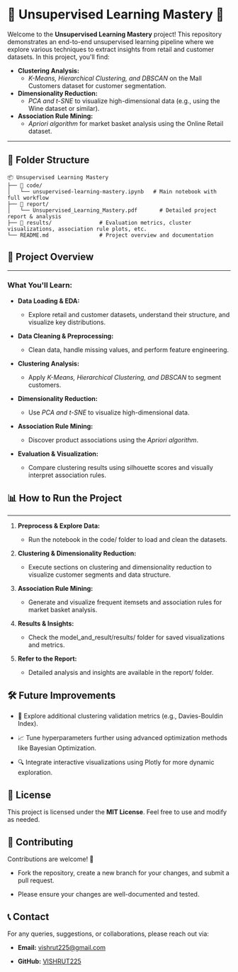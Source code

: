 # 🧠 Unsupervised Learning Mastery 🚀

Welcome to the **Unsupervised Learning Mastery** project! This repository demonstrates an end-to-end unsupervised learning pipeline where we explore various techniques to extract insights from retail and customer datasets. In this project, you'll find:

- **Clustering Analysis:**  
  - *K-Means, Hierarchical Clustering, and DBSCAN* on the Mall Customers dataset for customer segmentation.
- **Dimensionality Reduction:**  
  - *PCA and t-SNE* to visualize high-dimensional data (e.g., using the Wine dataset or similar).
- **Association Rule Mining:**  
  - *Apriori algorithm* for market basket analysis using the Online Retail dataset.

---

## 📂 Folder Structure

```
📦 Unsupervised Learning Mastery
├── 📁 code/
│   └── unsupervised-learning-mastery.ipynb   # Main notebook with full workflow
├── 📁 report/
│   └── Unsupervised_Learning_Mastery.pdf       # Detailed project report & analysis
├── 📁 results/               # Evaluation metrics, cluster visualizations, association rule plots, etc.
└── README.md                # Project overview and documentation
```

## 📜 Project Overview
-------------------

### What You'll Learn:

*   **Data Loading & EDA:**
    
    *   Explore retail and customer datasets, understand their structure, and visualize key distributions.
        
*   **Data Cleaning & Preprocessing:**
    
    *   Clean data, handle missing values, and perform feature engineering.
        
*   **Clustering Analysis:**
    
    *   Apply _K-Means, Hierarchical Clustering, and DBSCAN_ to segment customers.
        
*   **Dimensionality Reduction:**
    
    *   Use _PCA and t-SNE_ to visualize high-dimensional data.
        
*   **Association Rule Mining:**
    
    *   Discover product associations using the _Apriori algorithm_.
        
*   **Evaluation & Visualization:**
    
    *   Compare clustering results using silhouette scores and visually interpret association rules.



## 📊 How to Run the Project
-------------------------

1.  **Preprocess & Explore Data:**
    
    *   Run the notebook in the code/ folder to load and clean the datasets.
        
2.  **Clustering & Dimensionality Reduction:**
    
    *   Execute sections on clustering and dimensionality reduction to visualize customer segments and data structure.
        
3.  **Association Rule Mining:**
    
    *   Generate and visualize frequent itemsets and association rules for market basket analysis.
        
4.  **Results & Insights:**
    
    *   Check the model\_and\_result/results/ folder for saved visualizations and metrics.
        
5.  **Refer to the Report:**
    
    *   Detailed analysis and insights are available in the report/ folder.


🛠️ Future Improvements
-----------------------

*   🚀 Explore additional clustering validation metrics (e.g., Davies-Bouldin Index).
    
*   📈 Tune hyperparameters further using advanced optimization methods like Bayesian Optimization.
    
*   🔍 Integrate interactive visualizations using Plotly for more dynamic exploration.
    

📜 License
----------

This project is licensed under the **MIT License**. Feel free to use and modify as needed.

🤝 Contributing
---------------

Contributions are welcome! 🌟

*   Fork the repository, create a new branch for your changes, and submit a pull request.
    
*   Please ensure your changes are well-documented and tested.
    

📞 Contact
----------

For any queries, suggestions, or collaborations, please reach out via:

*   **Email:** [vishrut225@gmail.com](mailto:vishrut225@gmail.com)
    
*   **GitHub:** [VISHRUT225](https://github.com/VISHRUT225)